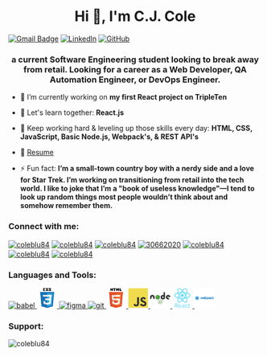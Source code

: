 <h1 align="center">Hi 👋, I'm C.J. Cole</h1>

[![Gmail Badge](https://img.shields.io/badge/-coleblu84@gmail.com-c14438?style=flat&logo=Gmail&logoColor=white&link=mailto:coleblu84@gmail.com)](mailto:coleblu84@gmail.com) 
[![LinkedIn](https://img.shields.io/badge/LinkedIn-0077B5?style=flat&logo=linkedin&logoColor=white)](https://www.linkedin.com/in/coleblu84) 
[![GitHub](https://img.shields.io/badge/GitHub-333333?style=flat&logo=github&logoColor=white)](https://github.com/coleblu84)


<h3 align="center">a current Software Engineering student looking to break away from retail. Looking for a career as a Web Developer, QA Automation Engineer, or DevOps Engineer.</h3>

- 🔭 I’m currently working on **my first React project on TripleTen**

- 🌱 Let's learn together: **React.js**

- 💬 Keep working hard & leveling up those skills every day: **HTML, CSS, JavaScript, Basic Node.js, Webpack's, & REST API's**

- 📄 [Resume](https://docs.google.com/document/d/1_0Ww8jHJJguuCPWUNpCUE76HrESPWJiw/edit?usp=drive_link&ouid=111473223003498438985&rtpof=true&sd=true)

- ⚡ Fun fact: **I’m a small-town country boy with a nerdy side and a love for Star Trek. I’m working on transitioning from retail into the tech world. I like to joke that I’m a "book of useless knowledge"—I tend to look up random things most people wouldn’t think about and somehow remember them.**

<h3 align="left">Connect with me:</h3>
<p align="left">
<a href="https://codepen.io/coleblu84" target="blank"><img align="center" src="https://raw.githubusercontent.com/rahuldkjain/github-profile-readme-generator/master/src/images/icons/Social/codepen.svg" alt="coleblu84" height="30" width="40" /></a>
<a href="https://dev.to/coleblu84" target="blank"><img align="center" src="https://raw.githubusercontent.com/rahuldkjain/github-profile-readme-generator/master/src/images/icons/Social/devto.svg" alt="coleblu84" height="30" width="40" /></a>
<a href="https://linkedin.com/in/coleblu84" target="blank"><img align="center" src="https://raw.githubusercontent.com/rahuldkjain/github-profile-readme-generator/master/src/images/icons/Social/linked-in-alt.svg" alt="coleblu84" height="30" width="40" /></a>
<a href="https://stackoverflow.com/users/30662020" target="blank"><img align="center" src="https://raw.githubusercontent.com/rahuldkjain/github-profile-readme-generator/master/src/images/icons/Social/stack-overflow.svg" alt="30662020" height="30" width="40" /></a>
<a href="https://fb.com/coleblu84" target="blank"><img align="center" src="https://raw.githubusercontent.com/rahuldkjain/github-profile-readme-generator/master/src/images/icons/Social/facebook.svg" alt="coleblu84" height="30" width="40" /></a>
<a href="https://instagram.com/coleblu84" target="blank"><img align="center" src="https://raw.githubusercontent.com/rahuldkjain/github-profile-readme-generator/master/src/images/icons/Social/instagram.svg" alt="coleblu84" height="30" width="40" /></a>
<a href="https://www.leetcode.com/coleblu84" target="blank"><img align="center" src="https://raw.githubusercontent.com/rahuldkjain/github-profile-readme-generator/master/src/images/icons/Social/leet-code.svg" alt="coleblu84" height="30" width="40" /></a>
</p>

<h3 align="left">Languages and Tools:</h3>
<p align="left"> <a href="https://babeljs.io/" target="_blank" rel="noreferrer"> <img src="https://www.vectorlogo.zone/logos/babeljs/babeljs-icon.svg" alt="babel" width="40" height="40"/> </a> <a href="https://www.w3schools.com/css/" target="_blank" rel="noreferrer"> <img src="https://raw.githubusercontent.com/devicons/devicon/master/icons/css3/css3-original-wordmark.svg" alt="css3" width="40" height="40"/> </a> <a href="https://www.figma.com/" target="_blank" rel="noreferrer"> <img src="https://www.vectorlogo.zone/logos/figma/figma-icon.svg" alt="figma" width="40" height="40"/> </a> <a href="https://git-scm.com/" target="_blank" rel="noreferrer"> <img src="https://www.vectorlogo.zone/logos/git-scm/git-scm-icon.svg" alt="git" width="40" height="40"/> </a> <a href="https://www.w3.org/html/" target="_blank" rel="noreferrer"> <img src="https://raw.githubusercontent.com/devicons/devicon/master/icons/html5/html5-original-wordmark.svg" alt="html5" width="40" height="40"/> </a> <a href="https://developer.mozilla.org/en-US/docs/Web/JavaScript" target="_blank" rel="noreferrer"> <img src="https://raw.githubusercontent.com/devicons/devicon/master/icons/javascript/javascript-original.svg" alt="javascript" width="40" height="40"/> </a> <a href="https://nodejs.org" target="_blank" rel="noreferrer"> <img src="https://raw.githubusercontent.com/devicons/devicon/master/icons/nodejs/nodejs-original-wordmark.svg" alt="nodejs" width="40" height="40"/> </a> <a href="https://reactjs.org/" target="_blank" rel="noreferrer"> <img src="https://raw.githubusercontent.com/devicons/devicon/master/icons/react/react-original-wordmark.svg" alt="react" width="40" height="40"/> </a> <a href="https://webpack.js.org" target="_blank" rel="noreferrer"> <img src="https://raw.githubusercontent.com/devicons/devicon/d00d0969292a6569d45b06d3f350f463a0107b0d/icons/webpack/webpack-original-wordmark.svg" alt="webpack" width="40" height="40"/> </a> </p>

<h3 align="left">Support:</h3>
<p><a href="https://www.buymeacoffee.com/coleblu84"> <img align="left" src="https://cdn.buymeacoffee.com/buttons/v2/default-yellow.png" height="50" width="210" alt="coleblu84" /></a></p><br><br>

